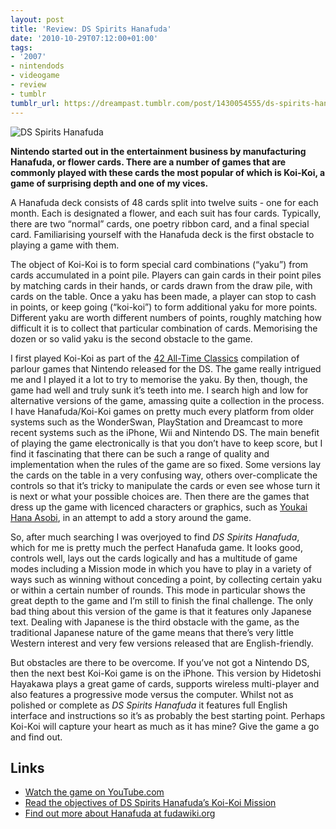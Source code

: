 ```yaml
---
layout: post
title: 'Review: DS Spirits Hanafuda'
date: '2010-10-29T07:12:00+01:00'
tags:
- '2007'
- nintendods
- videogame
- review
- tumblr
tumblr_url: https://dreampast.tumblr.com/post/1430054555/ds-spirits-hanafuda
---
```

![DS Spirits Hanafuda](https://64.media.tumblr.com/tumblr_lb0pxhXMCu1qbfpni.png)

**Nintendo started out in the entertainment business by manufacturing Hanafuda, or flower cards. There are a number of games that are commonly played with these cards the most popular of which is Koi-Koi, a game of surprising depth and one of my vices.**

A Hanafuda deck consists of 48 cards split into twelve suits - one for each month. Each is designated a flower, and each suit has four cards. Typically, there are two “normal” cards, one poetry ribbon card, and a final special card. Familiarising yourself with the Hanafuda deck is the first obstacle to playing a game with them.

The object of Koi-Koi is to form special card combinations (“yaku”) from cards accumulated in a point pile. Players can gain cards in their point piles by matching cards in their hands, or cards drawn from the draw pile, with cards on the table. Once a yaku has been made, a player can stop to cash in points, or keep going (“koi-koi”) to form additional yaku for more points. Different yaku are worth different numbers of points, roughly matching how difficult it is to collect that particular combination of cards. Memorising the dozen or so valid yaku is the second obstacle to the game.

I first played Koi-Koi as part of the [42 All-Time Classics](http://www.mobygames.com/game/clubhouse-games) compilation of parlour games that Nintendo released for the DS. The game really intrigued me and I played it a lot to try to memorise the yaku. By then, though, the game had well and truly sunk it’s teeth into me. I search high and low for alternative versions of the game, amassing quite a collection in the process. I have Hanafuda/Koi-Koi games on pretty much every platform from older systems such as the WonderSwan, PlayStation and Dreamcast to more recent systems such as the iPhone, Wii and Nintendo DS. The main benefit of playing the game electronically is that you don’t have to keep score, but I find it fascinating that there can be such a range of quality and implementation when the rules of the game are so fixed. Some versions lay the cards on the table in a very confusing way, others over-complicate the controls so that it’s tricky to manipulate the cards or even see whose turn it is next or what your possible choices are. Then there are the games that dress up the game with licenced characters or graphics, such as [Youkai Hana Asobi](http://psxdata.snesorama.us/games/J/Y/SLPM-86857.html), in an attempt to add a story around the game.

So, after much searching I was overjoyed to find _DS Spirits Hanafuda_, which for me is pretty much the perfect Hanafuda game. It looks good, controls well, lays out the cards logically and has a multitude of game modes including a Mission mode in which you have to play in a variety of ways such as winning without conceding a point, by collecting certain yaku or within a certain number of rounds. This mode in particular shows the great depth to the game and I’m still to finish the final challenge. The only bad thing about this version of the game is that it features only Japanese text. Dealing with Japanese is the third obstacle with the game, as the traditional Japanese nature of the game means that there’s very little Western interest and very few versions released that are English-friendly.

But obstacles are there to be overcome. If you’ve not got a Nintendo DS, then the next best Koi-Koi game is on the iPhone. This version by Hidetoshi Hayakawa plays a great game of cards, supports wireless multi-player and also features a progressive mode versus the computer. Whilst not as polished or complete as _DS Spirits Hanafuda_ it features full English interface and instructions so it’s as probably the best starting point. Perhaps Koi-Koi will capture your heart as much as it has mine? Give the game a go and find out.

## Links

- [Watch the game on YouTube.com](http://www.youtube.com/watch?v=xxx)
- [Read the objectives of DS Spirits Hanafuda’s Koi-Koi Mission](http://www.flickr.com/photos/emsef/sets/72157614337766883/)
- [Find out more about Hanafuda at fudawiki.org](https://fudawiki.org)
